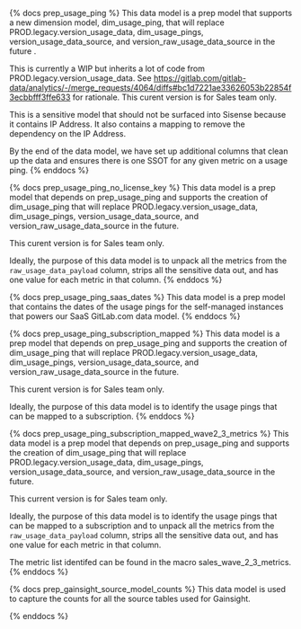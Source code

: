 {% docs prep_usage_ping %}
This data model is a prep model that supports a new dimension model, dim_usage_ping, that will replace PROD.legacy.version_usage_data, dim_usage_pings, version_usage_data_source, and version_raw_usage_data_source in the future . 

This is currently a WIP but inherits a lot of code from PROD.legacy.version_usage_data. See https://gitlab.com/gitlab-data/analytics/-/merge_requests/4064/diffs#bc1d7221ae33626053b22854f3ecbbfff3ffe633 for rationale. This curent version is for Sales team only. 

This is a sensitive model that should not be surfaced into Sisense because it contains IP Address. It also contains a mapping to remove the dependency on the IP Address. 

By the end of the data model, we have set up additional columns that clean up the data and ensures there is one SSOT for any given metric on a usage ping. 
{% enddocs %}


{% docs prep_usage_ping_no_license_key %}
This data model is a prep model that depends on prep_usage_ping and supports the creation of dim_usage_ping that will replace PROD.legacy.version_usage_data, dim_usage_pings, version_usage_data_source, and version_raw_usage_data_source in the future. 

This curent version is for Sales team only. 

Ideally, the purpose of this data model is to unpack all the metrics from the `raw_usage_data_payload` column, strips all the sensitive data out, and has one value for each metric in that column. 
{% enddocs %}


{% docs prep_usage_ping_saas_dates %}
This data model is a prep model that contains the dates of the usage pings for the self-managed instances that powers our SaaS GitLab.com data model. 
{% enddocs %}

{% docs prep_usage_ping_subscription_mapped %}
This data model is a prep model that depends on prep_usage_ping and supports the creation of dim_usage_ping that will replace PROD.legacy.version_usage_data, dim_usage_pings, version_usage_data_source, and version_raw_usage_data_source in the future. 

This curent version is for Sales team only. 

Ideally, the purpose of this data model is to identify the usage pings that can be mapped to a subscription. 
{% enddocs %}

{% docs prep_usage_ping_subscription_mapped_wave2_3_metrics %}
This data model is a prep model that depends on prep_usage_ping and supports the creation of dim_usage_ping that will replace PROD.legacy.version_usage_data, dim_usage_pings, version_usage_data_source, and version_raw_usage_data_source in the future. 

This current version is for Sales team only. 

Ideally, the purpose of this data model is to identify the usage pings that can be mapped to a subscription and to unpack all the metrics from the `raw_usage_data_payload` column, strips all the sensitive data out, and has one value for each metric in that column. 

The metric list identifed can be found in the macro sales_wave_2_3_metrics.
{% enddocs %}

{% docs prep_gainsight_source_model_counts %}
This data model is used to capture the counts for all the source tables used for Gainsight. 

{% enddocs %}

